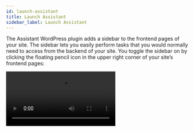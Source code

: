 ```yaml
---
id: launch-assistant
title: Launch Assistant
sidebar_label: Launch Assistant
---
```


The Assistant WordPress plugin adds a sidebar to the frontend pages of your site. The sidebar lets you easily perform tasks that you would normally need to access from the backend of your site. You toggle the sidebar on by clicking the floating pencil icon in the upper right corner of your site’s frontend pages:

<video autoPlay loop>
<source src="/video/assistant/apps--apps-overview.mp4" type="video/mp4" />
<source src="/video/assistant/apps--apps-overview.webm" type="video/webm" />
</video>
